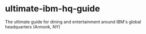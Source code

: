 # ultimate-ibm-hq-guide
The ultimate guide for dining and entertainment around IBM's global headquarters (Armonk, NY)
